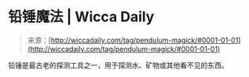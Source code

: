<!--yml

分类：未分类

date: 2024-06-12 18:25:35

-->

# 铅锤魔法 | Wicca Daily

> 来源：[http://wiccadaily.com/tag/pendulum-magick/#0001-01-01](http://wiccadaily.com/tag/pendulum-magick/#0001-01-01)

铅锤是最古老的探测工具之一，用于探测水、矿物或其他看不见的东西。
